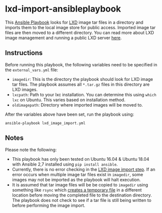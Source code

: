 # lxd-import-ansibleplaybook

This [Ansible Playbook](https://docs.ansible.com/ansible/2.7/user_guide/playbooks.html) looks for [LXD](https://linuxcontainers.org/) image tar files in a directory and imports them to the local image store for public access. Imported image tar files are then moved to a different directory. You can read more about LXD image management and running a public LXD server [here](https://stgraber.org/2016/03/30/lxd-2-0-image-management-512/).

## Instructions
Before running this playbook, the following variables need to be specified in the `external_vars.yml` file: 

* `imagedir`: This is the directory the playbook should look for LXD image tar files. The playbook assumes all `*.tar.gz` files in this directory are LXD images. 
* `lxcpath`: Path to your lxc installation. You can determine this using `which lxc` on Ubuntu. This varies based on installation method. 
* `oldimagepath`: Directory where imported images will be moved to. 

After the variables above have been set, run the playbook using: 
```
ansible-playbook lxd_image_import.yml
```

## Notes
Please note the following: 
* This playbook has only been tested on Ubuntu 16.04 & Ubuntu 18.04 with Ansible 2,7 installed using `pip install ansible`. 
* Currently, there is no error checking in the [LXD image import step](https://github.com/ilhaan/lxd-import-ansibleplaybook/blob/6ff23d321d6d53550fec5bc29677b54f569ef068/lxd_image_import.yml#L14). If an error occurs when multiple image tar files exist in `imagedir`, some images may not be imported as the playbook will halt execution. 
* It is assumed that tar image files will be be copied to `imagedir` using something like `rsync` which [creates a temporary file](https://rsync.samba.org/how-rsync-works.html) in a different location before moving the completed file to the destination directory. The playbook does not check to see if a tar file is still being written to before performing the image import. 
